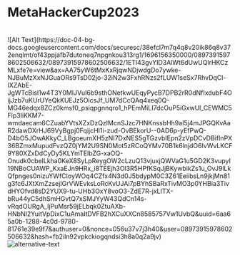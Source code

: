 ﻿# MetaHackerCup2023
<br />
![Alt Text](https://doc-04-bg-docs.googleusercontent.com/docs/securesc/38efcl7m7q4q8v20ik86q8v372enqlmt/of43ppjafb7dutoneq7npgnkou313rg1/1696156350000/08973915978602506632/08973915978602506632/1ETl43gvYID3AlWt6dUwUQlrHKCzMLxfe?e=view&ax=AA75yW6tMxKxRjqwNDjwdgDo7ywke-NJBuMzXxNJGuaORs9TsD02jo-32iN2w3FxhRNzs2fLUW1seSx7RhvDqCl-IXZAbE-JgWTcBisl1w4T3Y0MlJVuI6b9sthONetkwUEqyPycB7DPB2rR0dNfIxdubF4OijJzb7uKUrUYeQkKUEJz5OicsJf_UM7dCcQAq4xeq0Q-MG46edqx8ZCz0kmsf0_psiqpgnnqro1_hPEmMiLI7dcOuP5iGxwUl_CEWMC5Flp3IiKKM7-wmdaecam6CZuabYVtsXZxDzQzIMcnSJzc7HNKnssbHh9aI5j4mJPGQKvAaR2dawDXrHJ69VyBgpj0FqijcHI1i-zud-OvBEkorU--0AD6p-yEfPwQ-D4bO5JOwAKkyC_LBgoeumXH5zNI7DxNES5gTGzvbIEpn2zVpDCvDBifInPX36BZmxMupudFvzQZ0jYM2U9SN0Mot5zRCoQYMv70B1k6lnjdO6IvWvLKCF9Y80XZxDdCyDy5KLYmTElbZG-xaOQ-Onudk0cbelLkha0KeX8SyLpReygOW2cLzuQ13vjuxjQWVaG1u5GD2K3vupyI19NBoCUAWP_KxaEJn9HRx_i8TEEjh3Ol3R5HPfKSqJjBKywbikZs1u_OvJ9lLkQfpnges0nizuYWfCIoyWOq4CZfx4N3d0J5bdypM0C3Z61EeiibsLn9jkjMn81g3fc6JXtXmZzsejIGrVWEvksLoRcKvUJAi7pBYhSBaRxTivMO3p0YHBia3TivdHYOfvd8sD2YUX9-tu-UHb3OxY8voO3-ZdE7R-jxLITX-bRu44yC5dhSmHGvtQ7xSMJYyW43QdCn14s-vRqdOURgA_IjPuMsr59jELbqk0ZtuAXb-HNbNI2YuitVpDixC1uAmaItDVFB2hXCuXXCn8585757Vw1UvbQ&uuid=6aa65a0b-1288-4c0d-9780-81761e39e9f7&authuser=0&nonce=056u37v7j3h40&user=08973915978602506632&hash=fb2iln92vpkckiogqndsi3h8a0q2a9jv)<br />
<img src="https://doc-04-bg-docs.googleusercontent.com/docs/securesc/38efcl7m7q4q8v20ik86q8v372enqlmt/of43ppjafb7dutoneq7npgnkou313rg1/1696156350000/08973915978602506632/08973915978602506632/1ETl43gvYID3AlWt6dUwUQlrHKCzMLxfe?e=view&ax=AA75yW6tMxKxRjqwNDjwdgDo7ywke-NJBuMzXxNJGuaORs9TsD02jo-32iN2w3FxhRNzs2fLUW1seSx7RhvDqCl-IXZAbE-JgWTcBisl1w4T3Y0MlJVuI6b9sthONetkwUEqyPycB7DPB2rR0dNfIxdubF4OijJzb7uKUrUYeQkKUEJz5OicsJf_UM7dCcQAq4xeq0Q-MG46edqx8ZCz0kmsf0_psiqpgnnqro1_hPEmMiLI7dcOuP5iGxwUl_CEWMC5Flp3IiKKM7-wmdaecam6CZuabYVtsXZxDzQzIMcnSJzc7HNKnssbHh9aI5j4mJPGQKvAaR2dawDXrHJ69VyBgpj0FqijcHI1i-zud-OvBEkorU--0AD6p-yEfPwQ-D4bO5JOwAKkyC_LBgoeumXH5zNI7DxNES5gTGzvbIEpn2zVpDCvDBifInPX36BZmxMupudFvzQZ0jYM2U9SN0Mot5zRCoQYMv70B1k6lnjdO6IvWvLKCF9Y80XZxDdCyDy5KLYmTElbZG-xaOQ-Onudk0cbelLkha0KeX8SyLpReygOW2cLzuQ13vjuxjQWVaG1u5GD2K3vupyI19NBoCUAWP_KxaEJn9HRx_i8TEEjh3Ol3R5HPfKSqJjBKywbikZs1u_OvJ9lLkQfpnges0nizuYWfCIoyWOq4CZfx4N3d0J5bdypM0C3Z61EeiibsLn9jkjMn81g3fc6JXtXmZzsejIGrVWEvksLoRcKvUJAi7pBYhSBaRxTivMO3p0YHBia3TivdHYOfvd8sD2YUX9-tu-UHb3OxY8voO3-ZdE7R-jxLITX-bRu44yC5dhSmHGvtQ7xSMJYyW43QdCn14s-vRqdOURgA_IjPuMsr59jELbqk0ZtuAXb-HNbNI2YuitVpDixC1uAmaItDVFB2hXCuXXCn8585757Vw1UvbQ&uuid=6aa65a0b-1288-4c0d-9780-81761e39e9f7&authuser=0&nonce=056u37v7j3h40&user=08973915978602506632&hash=fb2iln92vpkckiogqndsi3h8a0q2a9jv" alt="alternative-text">
